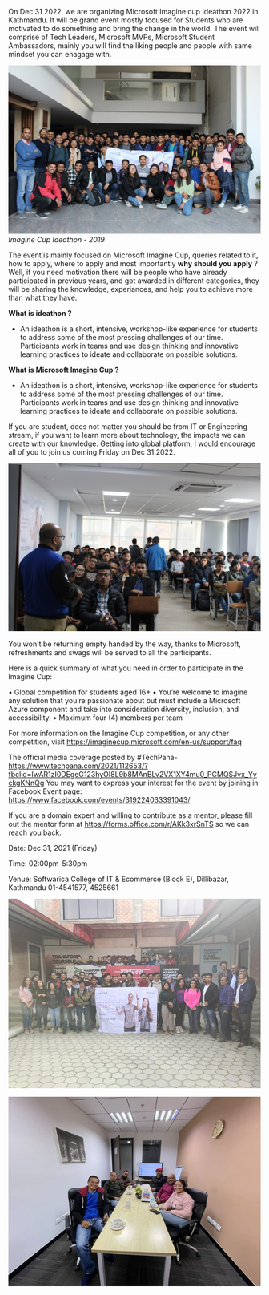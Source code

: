On Dec 31 2022, we are organizing Microsoft Imagine cup Ideathon 2022 in Kathmandu. It will be grand event mostly focused for Students who are motivated to do something and bring the change in the world. The event will comprise of Tech Leaders, Microsoft MVPs, Microsoft Student Ambassadors, mainly you will find the liking people and people with same mindset you can enagage with. 


![Imagine Cup Ideathon 20219]( https://raw.githubusercontent.com/prajinkhadka/prajinkhadka.github.io/master/images/pd5.jpg) 
*Imagine Cup Ideathon - 2019*


The event is mainly focused on Microsoft Imagine Cup, queries related to it, how to apply, where to apply and most importantly **why should you apply** ? Well, if you need motivation there will be people who have already participated in previous years, and got awarded in different categories, they will be sharing the knowledge, experiances, and help you to achieve more than what they have. 

**What is ideathon ?**
- An ideathon is a short, intensive, workshop-like experience for students to address some of the most pressing challenges of our time. Participants work in teams and use design thinking and innovative learning practices to ideate and collaborate on possible solutions.

**What is Microsoft Imagine Cup ?**
- An ideathon is a short, intensive, workshop-like experience for students to address some of the most pressing challenges of our time. Participants work in teams and use design thinking and innovative learning practices to ideate and collaborate on possible solutions.


If you are student, does not matter you should be from IT or Engineering stream, if you want to learn more about technology, the impacts we can create with our knowledge. Getting into global platform, I would encourage all of you to join us coming Friday on Dec 31 2022. 

![Imagine Cup Ideathon 20219](https://raw.githubusercontent.com/prajinkhadka/prajinkhadka.github.io/master/images/pd3.jpg) 



You won't be returning empty handed by the way, thanks to Microsoft, refreshments and swags will be served to all the participants.

Here is a quick summary of what you need in order to participate in the Imagine Cup:

• Global competition for students aged 16+
• You’re welcome to imagine any solution that you’re passionate about but must include a Microsoft Azure component and take into consideration diversity, inclusion, and accessibility.
• Maximum four (4) members per team

For more information on the Imagine Cup competition, or any other competition, visit https://imaginecup.microsoft.com/en-us/support/faq

The official media coverage posted by #TechPana- https://www.techpana.com/2021/112653/?fbclid=IwAR1zI0DEgeG123hyOI8L9b8MAnBLv2VX1XY4mu0_PCMQSJvx_YyckgKNnQg
You may want to express your interest for the event by joining in Facebook Event page: https://www.facebook.com/events/319224033391043/

If you are a domain expert and willing to contribute as a mentor, please fill out the mentor form at https://forms.office.com/r/AKk3xrSnTS so we can reach you back.

Date: Dec 31, 2021 (Friday)

Time: 02:00pm-5:30pm

Venue: Softwarica College of IT & Ecommerce (Block E), Dillibazar, Kathmandu
01-4541577, 4525661

![Imagine Cup Ideathon 20219](https://raw.githubusercontent.com/prajinkhadka/prajinkhadka.github.io/master/images/pd2.jpg) 



![Imagine Cup Ideathon 20219](https://raw.githubusercontent.com/prajinkhadka/prajinkhadka.github.io/master/images/pradep.jpg) 

